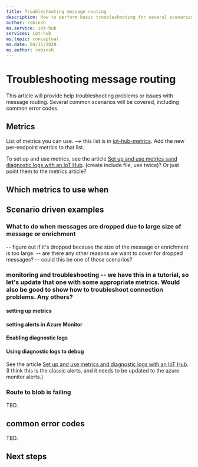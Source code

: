 ```yaml
---
title: Troubleshooting message routing
description: How to perform basic troubleshooting for several scenarios
author: robinsh
ms.service: iot-hub
services: iot-hub
ms.topic: conceptual
ms.date: 04/15/2020
ms.author: robinsh
---
```


# Troubleshooting message routing

This article will provide help troubleshooting problems or issues with message routing. Several common scenarios will be covered, including common error codes.

## Metrics

List of metrics you can use. --> this list is in [iot-hub-metrics](iot-hub-metrics.md).
Add the new per-endpoint metrics to that list.

To set up and use metrics, see the article [Set up and use metrics sand diagnostic logs with an IoT Hub](tutorial-use-metrics-and-diags).  (create include file, use twice)? Or just point them to the metrics article?

## Which metrics to use when

## Scenario driven examples

### What to do when messages are dropped due to large size of message or enrichment

-- figure out if it's dropped because the size of the message or enrichment is too large.
-- are there any other reasons we want to cover for dropped messages?
-- could this be one of those scenarios?

### monitoring and troubleshooting -- we have this in a tutorial, so let's update that one with some appropriate metrics. Would also be good to show how to troubleshoot connection problems. Any others?

#### setting up metrics
#### setting alerts in Azure Monitor
#### Enabling diagnostic logs
#### Using diagnostic logs to debug

See the article [Set up and use metrics and diagnostic logs with an IoT Hub](tutorial-use-metrics-and-diags.md).    (I think this is the classic alerts, and it needs to be updated to the azure monitor alerts.)

### Route to blob is failing

TBD.

## common error codes

TBD.

## Next steps
